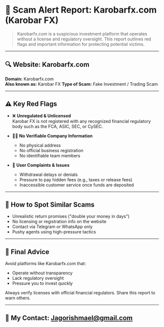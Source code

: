# 🚨 Scam Alert Report: Karobarfx.com (Karobar FX)

> Karobarfx.com is a suspicious investment platform that operates without a license and regulatory oversight. This report outlines red flags and important information for protecting potential victims.

---

## 🔍 Website: Karobarfx.com

**Domain:** Karobarfx.com  
**Also known as:** Karobar FX
**Type of Scam:** Fake Investment / Trading Scam

---

## ⚠️ Key Red Flags

- ❌ **Unregulated & Unlicensed**  
  Karobar FX is not registered with any recognized financial regulatory body such as the FCA, ASIC, SEC, or CySEC.

- 🕵️‍♂️ **No Verifiable Company Information**  
  - No physical address  
  - No official business registration  
  - No identifiable team members

- 📵 **User Complaints & Issues**  
  - Withdrawal delays or denials  
  - Pressure to pay hidden fees (e.g., taxes or release fees)  
  - Inaccessible customer service once funds are deposited

---

## 🧠 How to Spot Similar Scams

- Unrealistic return promises ("double your money in days")  
- No licensing or registration info on the website  
- Contact via Telegram or WhatsApp only  
- Pushy agents using high-pressure tactics

---

## 📢 Final Advice

Avoid platforms like Karobarfx.com that:
- Operate without transparency
- Lack regulatory oversight
- Pressure you to invest quickly

Always verify licenses with official financial regulators. Share this report to warn others.

---

## 📌 My Contact: Jagorishmael@gmail.com
